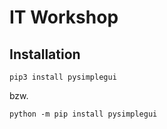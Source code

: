 # IT Workshop

## Installation
```
pip3 install pysimplegui 
```
bzw. 
```
python -m pip install pysimplegui
```
